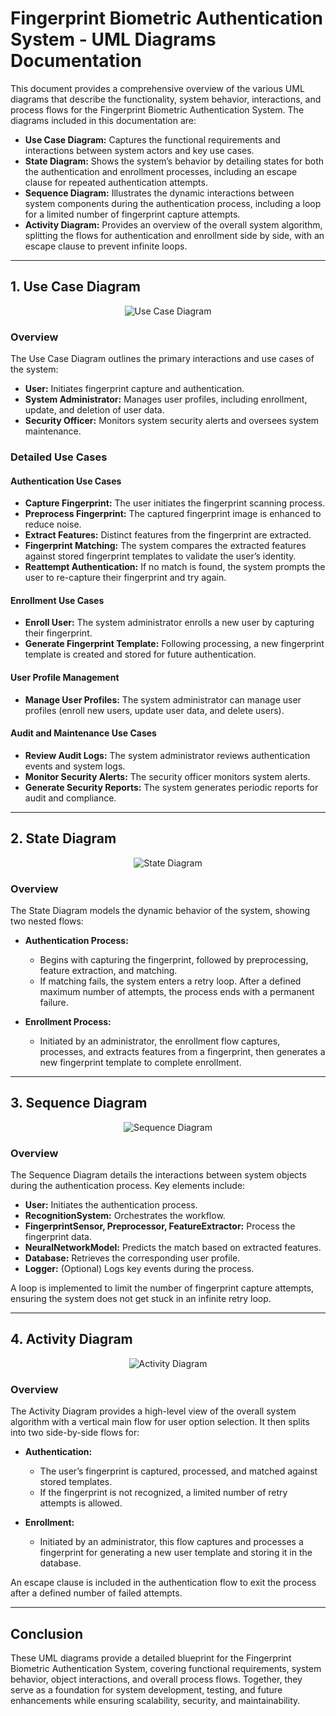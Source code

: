 # Fingerprint Biometric Authentication System - UML Diagrams Documentation

This document provides a comprehensive overview of the various UML diagrams that describe the functionality, system behavior, interactions, and process flows for the Fingerprint Biometric Authentication System. The diagrams included in this documentation are:

- **Use Case Diagram:** Captures the functional requirements and interactions between system actors and key use cases.
- **State Diagram:** Shows the system’s behavior by detailing states for both the authentication and enrollment processes, including an escape clause for repeated authentication attempts.
- **Sequence Diagram:** Illustrates the dynamic interactions between system components during the authentication process, including a loop for a limited number of fingerprint capture attempts.
- **Activity Diagram:** Provides an overview of the overall system algorithm, splitting the flows for authentication and enrollment side by side, with an escape clause to prevent infinite loops.

---

## 1. Use Case Diagram

<p align="center">
  <img src="Use_Case_Diagram.svg" alt="Use Case Diagram">
</p>

### Overview

The Use Case Diagram outlines the primary interactions and use cases of the system:

- **User:** Initiates fingerprint capture and authentication.
- **System Administrator:** Manages user profiles, including enrollment, update, and deletion of user data.
- **Security Officer:** Monitors system security alerts and oversees system maintenance.

### Detailed Use Cases

#### Authentication Use Cases
- **Capture Fingerprint:** The user initiates the fingerprint scanning process.
- **Preprocess Fingerprint:** The captured fingerprint image is enhanced to reduce noise.
- **Extract Features:** Distinct features from the fingerprint are extracted.
- **Fingerprint Matching:** The system compares the extracted features against stored fingerprint templates to validate the user’s identity.
- **Reattempt Authentication:** If no match is found, the system prompts the user to re-capture their fingerprint and try again.

#### Enrollment Use Cases
- **Enroll User:** The system administrator enrolls a new user by capturing their fingerprint.
- **Generate Fingerprint Template:** Following processing, a new fingerprint template is created and stored for future authentication.

#### User Profile Management
- **Manage User Profiles:** The system administrator can manage user profiles (enroll new users, update user data, and delete users).

#### Audit and Maintenance Use Cases
- **Review Audit Logs:** The system administrator reviews authentication events and system logs.
- **Monitor Security Alerts:** The security officer monitors system alerts.
- **Generate Security Reports:** The system generates periodic reports for audit and compliance.

---

## 2. State Diagram

<p align="center">
  <img src="State_Diagram.svg" alt="State Diagram">
</p>

### Overview

The State Diagram models the dynamic behavior of the system, showing two nested flows:
- **Authentication Process:**  
  - Begins with capturing the fingerprint, followed by preprocessing, feature extraction, and matching.  
  - If matching fails, the system enters a retry loop. After a defined maximum number of attempts, the process ends with a permanent failure.
  
- **Enrollment Process:**  
  - Initiated by an administrator, the enrollment flow captures, processes, and extracts features from a fingerprint, then generates a new fingerprint template to complete enrollment.

---

## 3. Sequence Diagram

<p align="center">
  <img src="Sequence_Diagram.svg" alt="Sequence Diagram">
</p>

### Overview

The Sequence Diagram details the interactions between system objects during the authentication process. Key elements include:
- **User:** Initiates the authentication process.
- **RecognitionSystem:** Orchestrates the workflow.
- **FingerprintSensor, Preprocessor, FeatureExtractor:** Process the fingerprint data.
- **NeuralNetworkModel:** Predicts the match based on extracted features.
- **Database:** Retrieves the corresponding user profile.
- **Logger:** (Optional) Logs key events during the process.
  
A loop is implemented to limit the number of fingerprint capture attempts, ensuring the system does not get stuck in an infinite retry loop.

---

## 4. Activity Diagram

<p align="center">
  <img src="Activity_Diagram.svg" alt="Activity Diagram">
</p>

### Overview

The Activity Diagram provides a high-level view of the overall system algorithm with a vertical main flow for user option selection. It then splits into two side-by-side flows for:
- **Authentication:**  
  - The user’s fingerprint is captured, processed, and matched against stored templates.  
  - If the fingerprint is not recognized, a limited number of retry attempts is allowed.
  
- **Enrollment:**  
  - Initiated by an administrator, this flow captures and processes a fingerprint for generating a new user template and storing it in the database.

An escape clause is included in the authentication flow to exit the process after a defined number of failed attempts.

---

## Conclusion

These UML diagrams provide a detailed blueprint for the Fingerprint Biometric Authentication System, covering functional requirements, system behavior, object interactions, and overall process flows. Together, they serve as a foundation for system development, testing, and future enhancements while ensuring scalability, security, and maintainability.
